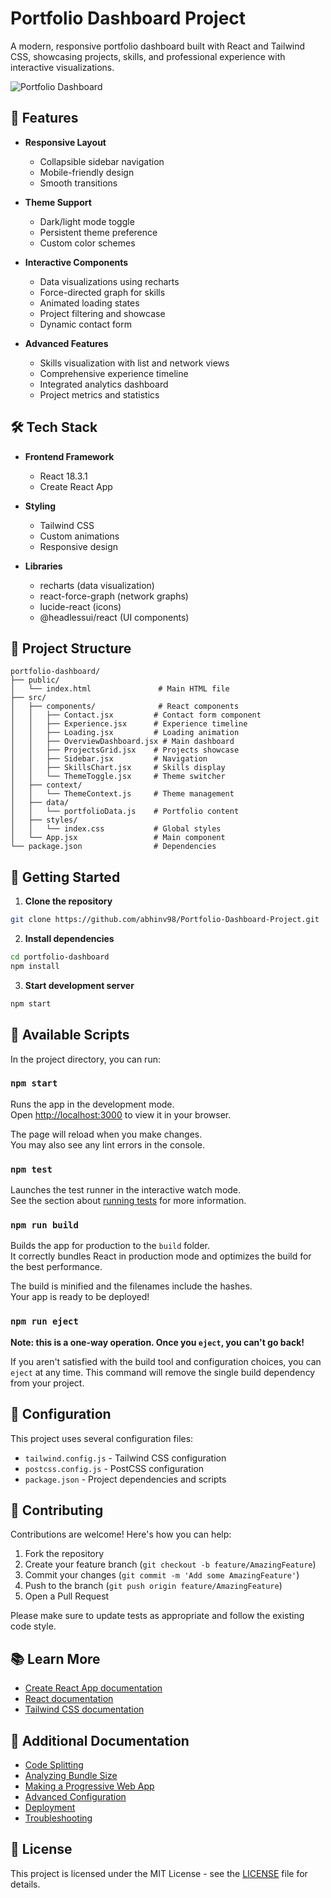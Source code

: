 # Portfolio Dashboard Project

A modern, responsive portfolio dashboard built with React and Tailwind CSS, showcasing projects, skills, and professional experience with interactive visualizations.

![Portfolio Dashboard](public/dashboard-preview.png)

## 🌟 Features

- **Responsive Layout**
  - Collapsible sidebar navigation
  - Mobile-friendly design
  - Smooth transitions

- **Theme Support**
  - Dark/light mode toggle
  - Persistent theme preference
  - Custom color schemes

- **Interactive Components**
  - Data visualizations using recharts
  - Force-directed graph for skills
  - Animated loading states
  - Project filtering and showcase
  - Dynamic contact form

- **Advanced Features**
  - Skills visualization with list and network views
  - Comprehensive experience timeline
  - Integrated analytics dashboard
  - Project metrics and statistics

## 🛠️ Tech Stack

- **Frontend Framework**
  - React 18.3.1
  - Create React App

- **Styling**
  - Tailwind CSS
  - Custom animations
  - Responsive design

- **Libraries**
  - recharts (data visualization)
  - react-force-graph (network graphs)
  - lucide-react (icons)
  - @headlessui/react (UI components)

## 📁 Project Structure

```
portfolio-dashboard/
├── public/
│   └── index.html               # Main HTML file
├── src/
│   ├── components/              # React components
│   │   ├── Contact.jsx         # Contact form component
│   │   ├── Experience.jsx      # Experience timeline
│   │   ├── Loading.jsx         # Loading animation
│   │   ├── OverviewDashboard.jsx # Main dashboard
│   │   ├── ProjectsGrid.jsx    # Projects showcase
│   │   ├── Sidebar.jsx         # Navigation
│   │   ├── SkillsChart.jsx     # Skills display
│   │   └── ThemeToggle.jsx     # Theme switcher
│   ├── context/
│   │   └── ThemeContext.js     # Theme management
│   ├── data/
│   │   └── portfolioData.js    # Portfolio content
│   ├── styles/
│   │   └── index.css           # Global styles
│   └── App.jsx                 # Main component
└── package.json                # Dependencies
```

## 🚀 Getting Started

1. **Clone the repository**
```bash
git clone https://github.com/abhinv98/Portfolio-Dashboard-Project.git
```

2. **Install dependencies**
```bash
cd portfolio-dashboard
npm install
```

3. **Start development server**
```bash
npm start
```

## 📜 Available Scripts

In the project directory, you can run:

### `npm start`

Runs the app in the development mode.\
Open [http://localhost:3000](http://localhost:3000) to view it in your browser.

The page will reload when you make changes.\
You may also see any lint errors in the console.

### `npm test`

Launches the test runner in the interactive watch mode.\
See the section about [running tests](https://facebook.github.io/create-react-app/docs/running-tests) for more information.

### `npm run build`

Builds the app for production to the `build` folder.\
It correctly bundles React in production mode and optimizes the build for the best performance.

The build is minified and the filenames include the hashes.\
Your app is ready to be deployed!

### `npm run eject`

**Note: this is a one-way operation. Once you `eject`, you can't go back!**

If you aren't satisfied with the build tool and configuration choices, you can `eject` at any time. This command will remove the single build dependency from your project.

## 🔧 Configuration

This project uses several configuration files:

- `tailwind.config.js` - Tailwind CSS configuration
- `postcss.config.js` - PostCSS configuration
- `package.json` - Project dependencies and scripts

## 🤝 Contributing

Contributions are welcome! Here's how you can help:

1. Fork the repository
2. Create your feature branch (`git checkout -b feature/AmazingFeature`)
3. Commit your changes (`git commit -m 'Add some AmazingFeature'`)
4. Push to the branch (`git push origin feature/AmazingFeature`)
5. Open a Pull Request

Please make sure to update tests as appropriate and follow the existing code style.

## 📚 Learn More

- [Create React App documentation](https://facebook.github.io/create-react-app/docs/getting-started)
- [React documentation](https://reactjs.org/)
- [Tailwind CSS documentation](https://tailwindcss.com/docs)

## 📝 Additional Documentation

- [Code Splitting](https://facebook.github.io/create-react-app/docs/code-splitting)
- [Analyzing Bundle Size](https://facebook.github.io/create-react-app/docs/analyzing-the-bundle-size)
- [Making a Progressive Web App](https://facebook.github.io/create-react-app/docs/making-a-progressive-web-app)
- [Advanced Configuration](https://facebook.github.io/create-react-app/docs/advanced-configuration)
- [Deployment](https://facebook.github.io/create-react-app/docs/deployment)
- [Troubleshooting](https://facebook.github.io/create-react-app/docs/troubleshooting#npm-run-build-fails-to-minify)

## 📄 License

This project is licensed under the MIT License - see the [LICENSE](LICENSE) file for details.